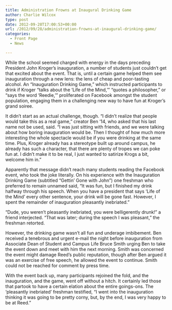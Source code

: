 ```yaml
---
title: Administration Frowns at Inaugural Drinking Game
author: Charlie Wilcox
type: post
date: 2012-09-28T17:00:53+00:00
url: /2012/09/28/administration-frowns-at-inaugural-drinking-game/
categories:
  - Front Page
  - News

---
```

While the school seemed charged with energy in the days preceding President John Kroger’s inauguration, a number of students just couldn’t get that excited about the event. That is, until a certain game helped them see inauguration through a new lens: the lens of cheap and poor-tasting alcohol. An “Inauguration Drinking Game,” which instructed participants to drink if Kroger “talks about the ‘Life of the Mind,’” “quotes a philosopher,” or “says the word ‘Reedie,’” proliferated on Facebook amongst the student population, engaging them in a challenging new way to have fun at Kroger’s grand soiree.

It didn’t start as an actual challenge, though. “I didn’t realize that people would take this as a real game,” creator Ben ‘14, who asked that his last name not be used, said. “I was just sitting with friends, and we were talking about how boring inauguration would be. Then I thought of how much more interesting the whole spectacle would be if you were drinking at the same time. Plus, Kroger already has a stereotype built up around campus, he already has such a character, that there are plenty of tropes we can poke fun at. I didn’t make it to be real, I just wanted to satirize Krogs a bit, welcome him in.”

Apparently that message didn’t reach many students reading the Facebook event, who took the joke literally. On his experience with the Inauguration Drinking Game (subtitled “Gettin’ Gone with John”) one freshman who preferred to remain unnamed said, “It was fun, but I finished my drink halfway through his speech. When you have a president that says ‘Life of the Mind’ every other sentence, your drink will be gone fast. However, I spent the remainder of inauguration pleasantly inebriated.”

“Dude, you weren’t pleasantly inebriated, you were belligerently drunk!” a friend interjected. “That was later; during the speech I was pleasant,” the freshman retorted.

However, the drinking game wasn’t all fun and underage imbibement. Ben received a tenebrous and urgent e-mail the night before inauguration from Associate Dean of Student and Campus Life Bruce Smith urging Ben to take the event down and meet with him the next morning. Smith was concerned the event might damage Reed&#8217;s public reputation, though after Ben argued it was an exercise of free speech, he allowed the event to continue. Smith could not be reached for comment by press time.

With the event back up, many participants rejoined the fold, and the inauguration, and the game, went off without a hitch. It certainly led those that partook to have a certain elation about the entire goings-ons. The ‘pleasantly inebriated’ freshman testified, “I went into the inauguration thinking it was going to be pretty corny, but, by the end, I was very happy to be at Reed.”